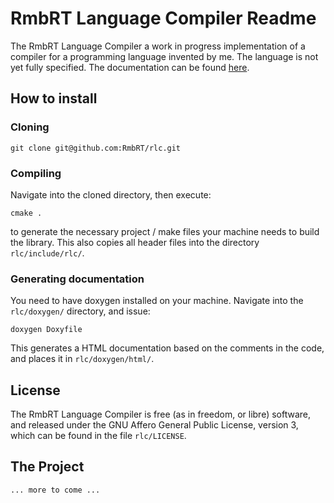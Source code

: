 # RmbRT Language Compiler Readme

The RmbRT Language Compiler a work in progress implementation of a compiler for a programming language invented by me. The language is not yet fully specified. The documentation can be found [here](docs/index.md).

## How to install

### Cloning

	git clone git@github.com:RmbRT/rlc.git

### Compiling

Navigate into the cloned directory, then execute:

	cmake .

to generate the necessary project / make files your machine needs to build the library. This also copies all header files into the directory ```rlc/include/rlc/```.

### Generating documentation

You need to have doxygen installed on your machine. Navigate into the ```rlc/doxygen/``` directory, and issue:

	doxygen Doxyfile

This generates a HTML documentation based on the comments in the code, and places it in ```rlc/doxygen/html/```.

## License

The RmbRT Language Compiler is free (as in freedom, or libre) software, and released under the GNU Affero General Public License, version 3, which can be found in the file ```rlc/LICENSE```.

## The Project

	... more to come ...